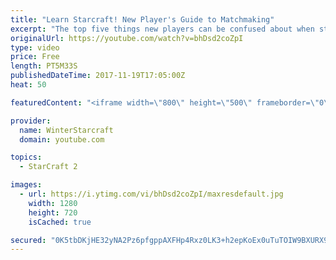 ```yaml
---
title: "Learn Starcraft! New Player's Guide to Matchmaking"
excerpt: "The top five things new players can be confused about when starting off playing Starcraft 2!"
originalUrl: https://youtube.com/watch?v=bhDsd2coZpI
type: video
price: Free
length: PT5M33S
publishedDateTime: 2017-11-19T17:05:00Z
heat: 50

featuredContent: "<iframe width=\"800\" height=\"500\" frameborder=\"0\" src=\"https://www.youtube.com/embed/bhDsd2coZpI\" allow=\"accelerometer; autoplay; encrypted-media; gyroscope; picture-in-picture\" allowfullscreen></iframe>"

provider:
  name: WinterStarcraft
  domain: youtube.com

topics:
  - StarCraft 2

images:
  - url: https://i.ytimg.com/vi/bhDsd2coZpI/maxresdefault.jpg
    width: 1280
    height: 720
    isCached: true

secured: "0K5tbDKjHE32yNA2Pz6pfgppAXFHp4Rxz0LK3+h2epKoEx0uTuTOIW9BXURX9Hqtz9ZLxksCzmwMfPE3P/q0tiAspNfIm5I+rF8EO73+XqJkVYz/+FETnoBRQXeStN+zUUKWj02rDwVPWKP4j9C2p2EqBbsettttKdg9FZ/cgctreNLclDwn75+roxz+pMSV0qT8UYfOkxNpy7s6qzJ2Kq+IyzvXAWoDUmWs0sKhy26OnXX3l1jXiJkjK+avhJzhCBXsfC6CwwF5ZQ+CBpIzN18PwVJf64F7dJZ+TNPe7TwJl3lRFePVfK+SFQsCKzpOhW4jUp/I4/5UEKN3Dak0AKywIUv6W5dNV8D0xZWW6GAm0M4EpXoZIZ0Q12y4LiIVldyOYh/u8uxrG+i8NnoTn7kyUiSMuZBT/U4klt+h0sY=;McdtZiilIt7d9W+YD45Ocw=="
---
```


